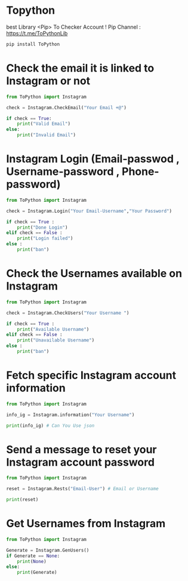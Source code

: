 # Topython
best Library &lt;Pip> To Checker Account !
Pip Channel : https://t.me/ToPythonLib

```bash
pip install ToPython

```
# Check the email it is linked to Instagram or not 
```python
from ToPython import Instagram

check = Instagram.CheckEmail("Your Email +@")

if check == True:
    print("Valid Email")
else:
    print("Invalid Email")
  ```  

# Instagram Login (Email-passwod , Username-password , Phone-password)
```python
from ToPython import Instagram

check = Instagram.Login("Your Email-Username","Your Password")

if check == True :
    print("Done Login")
elif check == False :
    print("Login failed")
else :
    print("ban")        
```
# Check the Usernames available on Instagram 
```python
from ToPython import Instagram

check = Instagram.CheckUsers("Your Username ")

if check == True :
    print("Available Username")
elif check == False :
    print("Unavailable Username")
else :
    print("ban") 
```
# Fetch specific Instagram account information 
```python
from ToPython import Instagram

info_ig = Instagram.information("Your Username")

print(info_ig) # Can You Use json
```
# Send a message to reset your Instagram account password 
```python
from ToPython import Instagram

reset = Instagram.Rests("Email-User") # Email or Username

print(reset) 
```
# Get Usernames from Instagram 
```python
from ToPython import Instagram

Generate = Instagram.GenUsers()
if Generate == None:
    print(None)
else:
    print(Generate)
```
